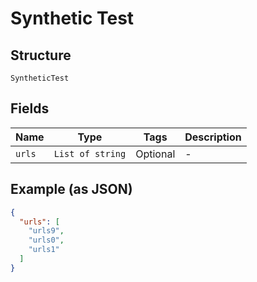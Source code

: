 
# Synthetic Test

## Structure

`SyntheticTest`

## Fields

| Name | Type | Tags | Description |
|  --- | --- | --- | --- |
| `urls` | `List of string` | Optional | - |

## Example (as JSON)

```json
{
  "urls": [
    "urls9",
    "urls0",
    "urls1"
  ]
}
```

